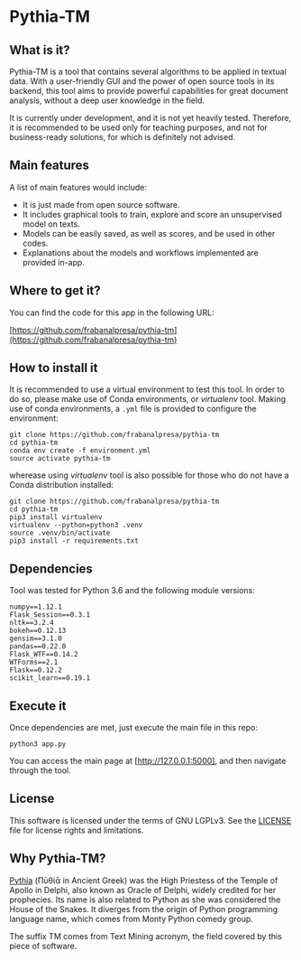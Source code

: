 Pythia-TM
=========

## What is it?
Pythia-TM is a tool that contains several algorithms to be applied in textual data. With a user-friendly GUI
  and the power of open source tools in its backend, this tool aims to provide powerful capabilities for great
  document analysis, without a deep user knowledge in the field.

It is currently under development, and it is not yet heavily tested. Therefore, it is recommended to be used only for teaching purposes, and not for business-ready solutions, for which is definitely not advised.

## Main features
A list of main features would include:
- It is just made from open source software.
- It includes graphical tools to train, explore and score an unsupervised model on texts.
- Models can be easily saved, as well as scores, and be used in other codes.
- Explanations about the models and workflows implemented are provided in-app.

## Where to get it?
You can find the code for this app in the following URL:

[https://github.com/frabanalpresa/pythia-tm](https://github.com/frabanalpresa/pythia-tm)


## How to install it

It is recommended to use a virtual environment to test this tool. In order to do so, please make use of Conda
environments, or *virtualenv* tool. Making use of conda environments, a ```.yml``` file is provided to configure the environment:

```
git clone https://github.com/frabanalpresa/pythia-tm
cd pythia-tm
conda env create -f environment.yml
source activate pythia-tm
```

wherease using *virtualenv* tool is also possible for those who do not have a Conda distribution installed:

```
git clone https://github.com/frabanalpresa/pythia-tm
cd pythia-tm
pip3 install virtualenv
virtualenv --python=python3 .venv
source .venv/bin/activate
pip3 install -r requirements.txt
```

## Dependencies
Tool was tested for Python 3.6 and the following module versions:

```
numpy==1.12.1
Flask_Session==0.3.1
nltk==3.2.4
bokeh==0.12.13
gensim==3.1.0
pandas==0.22.0
Flask_WTF==0.14.2
WTForms==2.1
Flask==0.12.2
scikit_learn==0.19.1
```

## Execute it
Once dependencies are met, just execute the main file in this repo:

```
python3 app.py
```

You can access the main page at [http://127.0.0.1:5000], and then navigate through the tool.

## License
This software is licensed under the terms of GNU LGPLv3. See the [LICENSE](LICENSE.txt) file for license rights and limitations.

## Why Pythia-TM?

[Pythia](https://en.wikipedia.org/wiki/Pythia) (Πῡθίᾱ in Ancient Greek) was the High Priestess of the Temple of Apollo in Delphi, also known as Oracle of Delphi, widely credited for her prophecies. Its name is also related to Python as she was considered the House of the Snakes. It diverges from the origin of Python programming language name, which comes from Monty Python comedy group.

The suffix TM comes from Text Mining acronym, the field covered by this piece of software.
